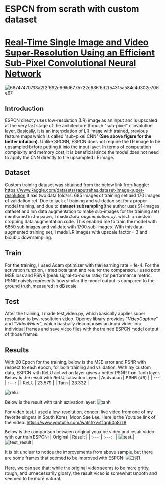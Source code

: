 # ESPCN from scrath with custom dataset
# [Real-Time Single Image and Video Super-Resolution Using an Efficient Sub-Pixel Convolutional Neural Network](https://arxiv.org/pdf/1609.05158.pdf)
![68747470733a2f2f692e696d6775722e636f6d2f54315a584c4d302e706e67](https://user-images.githubusercontent.com/82307352/168478374-5175a83a-54f3-40e1-ad01-a95e644fd51a.png)


## Introduction
ESPCN directly uses low-resolution (LR) image as an input and is upscaled at the very last stage of the architecture through "sub-pixel" convolution layer. Basically, it is an interpolation of LR image with trained, previous feature maps which is called "sub-pixel CNN" **(See above figure for the better intuition)**. Unlike SRCNN, ESPCN does not require the LR image to be upsampled before putting it into the input layer. In terms of computation complexity and memory cost, it is beneficial since the model does not need to apply the CNN directly to the upsampled LR image. 

## Dataset
Custom training dataset was obtained from the below link from kaggle:
https://www.kaggle.com/datasets/saputrahas/dataset-image-super-resolution
It has two data folders: 685 images of training set and 170 images of validation set. Due to lack of training and validation set for a proper model training, and due to **dataset subsampling**(the author uses 91-images dataset and run data augmentation to make sub-images for the training set) mentioned in the paper, I made *Data_augmentation.py*, which is random cropping data augmentation code. This enabled me to train the model with 6850 sub images and validate with 1700 sub-images. With this data-augmented training set, I made LR images with upscale factor = 3 and bicubic downsampling. 

## Train
For the training, I used Adam optimizer with the learning rate = 1e-4. For the activation function, I tried both tanh and relu for the comparison. I used both MSE loss and PSNR (peak signal-to-noise ratio) for performance metric. PSNR naively represents how similar the model output is compared to the ground truth, measured in dB scale. 

## Test 
After the training, I made test_video.py, which basically applies super resolution to low-resoltuion video. Opencv library provides "*VideoCapture*" and "*VideoWriter*", which basically decomposes an input video into individual frames and save video files with the trained ESPCN model output of those frames. 

## Results
With 20 Epoch for the training, below is the MSE error and PSNR with respect to each epoch, for both training and validation. With my custom data, ESPCN with ReLU activation layer gives a better PSNR than Tanh layer. 
Below is the result with ReLU activation layer:
| Activation     | PSNR (dB) |
| ---  | :---:  |
| ReLU | 23.579 |
| Tanh | 23.332 |

![relu](https://user-images.githubusercontent.com/82307352/168479217-2dcfa068-f040-4f37-9b76-0b3023798d9f.png)

Below is the result with tanh activation layer:
![tanh](https://user-images.githubusercontent.com/82307352/168479287-818dc324-772a-47f1-97e7-5e549d95c19c.jpg)

For video test, I used a low-resolution, concert live video from one of my favorite singers in South Korea, Moon Sae Lee. Here is the Youtube link of the video: https://www.youtube.com/watch?v=t1qq60p8rz8

Below is the comparison between original youtube video and result video with our train ESPCN:
| Original | Result |
| :---:  | :---:  |
| ![test_](https://user-images.githubusercontent.com/82307352/168539674-147e64e2-5a71-4063-8952-f133903adae7.gif)|![test_result](https://user-images.githubusercontent.com/82307352/168539455-42904b21-2fd4-462e-ab0c-7efe63b14616.gif)|

It is bit unclear to notice the improvements from above sample, but there are some frames that seemed to be improved with ESPCN:
![그림1](https://user-images.githubusercontent.com/82307352/168540595-5c8db63c-f1be-4441-967e-d6e3ba3f615d.jpg)

Here, we can see that: while the original video seems to be more gritty, rough, and unnecessarily glossy, the result video is somewhat smooth and seemed to be more natural. 





